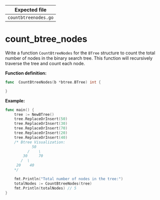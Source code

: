 | Expected file        |
| -------------------- |
| `countbtreenodes.go` |

# count_btree_nodes

Write a function `CountBtreeNodes` for the `BTree` structure to count the total number of nodes in the binary search tree. This function will recursively traverse the tree and count each node.

**Function definition:**

```go
func  CountBtreeNodes(b *btree.BTree) int {

}

```

**Example:**

```go
func main() {
    tree := NewBTree()
    tree.ReplaceOrInsert(50)
    tree.ReplaceOrInsert(30)
    tree.ReplaceOrInsert(70)
    tree.ReplaceOrInsert(20)
    tree.ReplaceOrInsert(40)
    /* Btree Visualization:
            50
          /    \
        30     70
       /  \
     20    40
    */

    fmt.Println("Total number of nodes in the tree:")
    totalNodes := CountBtreeNodes(tree)
    fmt.Println(totalNodes) // 5
}
```
